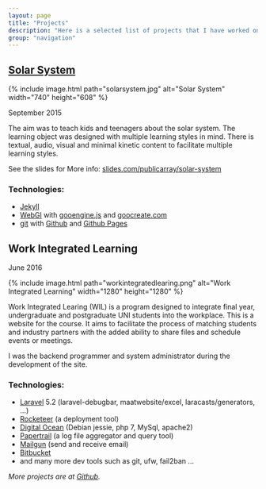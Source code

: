 ```yaml
---
layout: page
title: "Projects"
description: "Here is a selected list of projects that I have worked on."
group: "navigation"
---
```


## [Solar System](https://publicarray.github.io/solarsystem/)

{% include image.html path="solarsystem.jpg" alt="Solar System" width="740" height="608" %}

September 2015

The aim was to teach kids and teenagers about the solar system. The learning object was designed with multiple learning styles in mind. There is textual, audio, visual and minimal kinetic content to facilitate multiple learning styles. 

See the slides for More info: [slides.com/publicarray/solar-system](https://slides.com/publicarray/solar-system)

### Technologies:

* [Jekyll](https://jekyllrb.com/)
* [WebGl](https://en.wikipedia.org/wiki/WebGL) with [gooengine.js](https://github.com/GooTechnologies/goojs) and [goocreate.com](https://goocreate.com/)
* [git](https://git-scm.com/) with [Github](https://github.com/) and [Github Pages](https://pages.github.com/)

## Work Integrated Learning
<!-- ## [Work Integrated Learning](https://workintegratedlearing.azurewebsites.net/) -->

June 2016

{% include image.html path="workintegratedlearing.png" alt="Work Integrated Learning" width="1280" height="1280" %}

Work Integrated Learing (WIL) is a program designed to integrate final year, undergraduate and postgraduate UNI students into the workplace. This is a website for the course. It aims to facilitate the process of matching students and industry partners with the added ability to share files and schedule events or meetings.

I was the backend programmer and system administrator during the development of the site.

### Technologies:
* [Laravel](https://laravel.com/) 5.2 (laravel-debugbar, maatwebsite/excel, laracasts/generators, ...)
* [Rocketeer](http://rocketeer.autopergamene.eu/) (a deployment tool)
* [Digital Ocean](https://www.digitalocean.com/) (Debian jessie, php 7, MySql, apache2)
* [Papertrail](https://papertrailapp.com/) (a log file aggregator and query tool)
* [Mailgun](https://mailgun.com/) (send and receive email)
* [Bitbucket](https://bitbucket.org/)
* and many more dev tools such as git, ufw, fail2ban ...

<!-- **Update** I have since moved the website to Azure so that I no longer have to maintain the server. -->

*More projects are at [Github](https://github.com/publicarray).*
